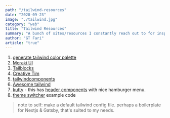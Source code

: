 ```yaml
---
path: "/tailwind-resources"
date: "2020-09-23"
image: "./tailwind.jpg"
category: "web"
title: "Tailwind Resources"
summary: "A bunch of sites/resources I constantly reach out to for inspiration when using tailwind, which is like all the time"
author: "GT Fari"
article: "true"
---
```


1. [generate tailwind color palette](https://javisperez.github.io/tailwindcolorshades/#/)
2. [Meraki UI](https://merakiui.com/alerts)
3. [Tailblocks](https://mertjf.github.io/tailblocks/)
4. [Creative Tim](https://www.creative-tim.com/learning-lab/tailwind-starter-kit/presentation)
5. [tailwindcomponents](https://tailwindcomponents.com/)
6. [Awesome tailwind](https://github.com/aniftyco/awesome-tailwindcss)
7. [kutty](https://kutty.netlify.app/docs/) - this has [header components](https://kutty.netlify.app/components/headers/) with nice hamburger menu.
8. [theme switcher](https://github.com/huphtur/tailwind-theme-switcher) example code

> note to self: make a default tailwind config file. perhaps a boilerplate for Nextjs & Gatsby, that's suited to my needs.